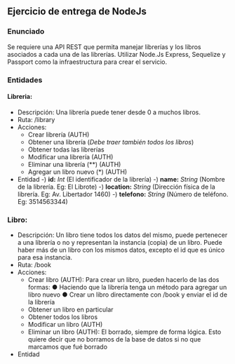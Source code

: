 ## Ejercicio de entrega de NodeJs

### Enunciado

Se requiere una API REST que permita manejar librerías y los libros asociados a cada una de
las librerías. Utilizar Node.Js Express, Sequelize y Passport como la infraestructura para crear
el servicio.

### Entidades
#### Libreria:
  * Descripción: 
      Una librería puede tener desde 0 a muchos libros.
  * Ruta: /library
  * Acciones:
      - Crear librería (AUTH)
      - Obtener una librería (*Debe traer también todos los libros*)
      - Obtener todas las librerías
      - Modificar una librería (AUTH)
      - Eliminar una librería (**) (AUTH)
      - Agregar un libro nuevo (*) (AUTH) 
* Entidad
  -) **id:** *Int* (El identificador de la librería)
  -) **name:** *String* (Nombre de la librería. Eg: El Librote)
  -) **location:** *String* (Dirección física de la librería. Eg: Av. Libertador 1460)
  -) **telefono:** *String* (Número de teléfono. Eg: 3514563344)

### Libro:
  * Descripción: 
      Un libro tiene todos los datos del mismo, puede pertenecer a una librería
      o no y representan la instancia (copia) de un libro. Puede haber más de un libro con los
      mismos datos, excepto el id que es único para esa instancia.
  * Ruta: /book
  * Acciones:
      - Crear libro (AUTH): Para crear un libro, pueden hacerlo de las dos formas:
            ● Haciendo que la librería tenga un método para agregar un libro nuevo
            ● Crear un libro directamente con /book y enviar el id de la librería
      - Obtener un libro en particular
      - Obtener todos los libros
      - Modificar un libro (AUTH)     
      - Eliminar un libro (AUTH): El borrado, siempre de forma lógica. Esto quiere decir que no borramos de la base de
datos si no que marcamos que fué borrado
* Entidad
